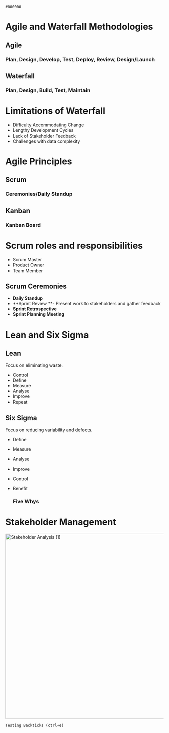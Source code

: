 `#000000`

# Agile and Waterfall Methodologies
## Agile
### Plan, Design, Develop, Test, Deploy, Review, Design/Launch

## Waterfall
### Plan, Design, Build, Test, Maintain

# Limitations of Waterfall
* Difficulty Accommodating Change
* Lengthy Development Cycles
* Lack of Stakeholder Feedback
* Challenges with data complexity

# Agile Principles
## Scrum 
### Ceremonies/Daily Standup
## Kanban
### Kanban Board

# Scrum roles and responsibilities
* Scrum Master
* Product Owner
* Team Member

## Scrum Ceremonies
* **Daily Standup**
* **Sprint Review **- Present work to stakeholders and gather feedback
* **Sprint Retrospective** 
* **Sprint Planning Meeting**

# Lean and Six Sigma
## Lean
Focus on eliminating waste.
* Control
* Define
* Measure
* Analyse
* Improve
* Repeat
## Six Sigma
Focus on reducing variability and defects.
* Define
* Measure
* Analyse
* Improve
* Control
* Benefit

  ### Five Whys
  

# Stakeholder Management
<img width="589" alt="Stakeholder Analysis (1)" src="https://github.com/user-attachments/assets/f3b59f0f-7858-4be6-8646-54b240482f49" />



`Testing Backticks (ctrl+e)`
